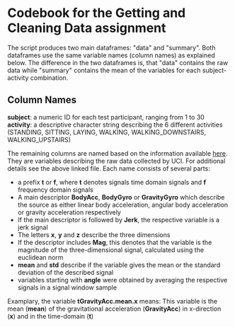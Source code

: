 # Codebook for the Getting and Cleaning Data assignment
The script produces two main dataframes: "data" and "summary". Both dataframes use the same variable names (column names) as explained below. The difference in the two dataframes is, that "data" contains the raw data while "summary" contains the mean of the variables for each subject-activity combination.

## Column Names
**subject**: a numeric ID for each test participant, ranging from 1 to 30
**activity**:	a descriptive character string describing the 6 different activities (STANDING, SITTING, LAYING, WALKING, WALKING_DOWNSTAIRS, WALKING_UPSTAIRS)

The remaining columns are named based on the information available [here](https://github.com/mathloe/Data_Cleaning/blob/master/UCI%20HAR%20Dataset/features_info.txt). They are variables describing the raw data collected by UCI. For additional details see the above linked file.
Each name consists of several parts:
* a prefix **t** or **f**, where **t** denotes signals time domain signals and **f** frequency domain signals
* A main descriptor **BodyAcc**, **BodyGyro** or **GravityGyro** which describe the source as either linear body acceleration, angular body acceleration or gravity acceleration respectively
* If the main descriptor is followed by **Jerk**, the respective variable is a jerk signal
* The letters **x**, **y** and **z** describe the three dimensions
* If the descriptor includes **Mag**, this denotes that the variable is the magnitude of the three-dimensional signal, calculated using the euclidean norm
* **mean** and **std** describe if the variable gives the mean or the standard deviation of the described signal
* variables starting with **angle** were obtained by averaging the respective signals in a signal window sample

Examplary, the variable **tGravityAcc.mean.x** means:
This variable is the mean (**mean**) of the gravitational acceleration (**GravityAcc**) in x-direction (**x**) and in the time-domain (**t**)